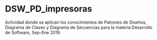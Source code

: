 # DSW_PD_impresoras
Actividad donde se aplican los conocimientos de Patrones de Diseños, Diagrama de Clases y Diagrama de Secuencias para la materia Desarrollo de Software, Sep-Ene 2019.
